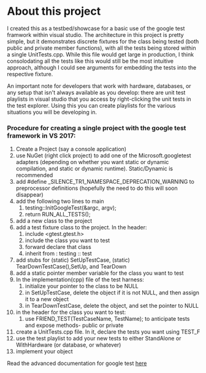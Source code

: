 # About this project
I created this as a testbed/showcase for a basic use of the google test framwork within visual studio.
The architecture in this project is pretty simple, but it demonstrates discrete fixtures for the class being tested (both public and private member functions),
with all the tests being stored within a single UnitTests.cpp.  While this file would get large in production, 
I think consolodating all the tests like this would still be the most intuitive approach, although I could see arguments for 
embedding the tests into the respective fixture.

An important note for developers that work with hardware, databases, or any setup that isn't always available as you develop:  there are unit test playlists in visual studio that you access by right-clicking the unit tests in the test explorer.  Using this you can create playlists for the various situations you will be developing in.

### Procedure for creating a single project with the google test framework in VS 2017:
1. Create a Project (say a console application)
2. use NuGet (right click project) to add one of the Microsoft.googletest adapters (depending on whether you want static or dynamic compilation, and static or dynamic runtime).  Static/Dynamic is recommended
3. add #define _SILENCE_TR1_NAMESPACE_DEPRECATION_WARNING to preprocessor definitions (hopefully the need to do this will soon disappear)
4. add the following two lines to main
    1. testing::InitGoogleTest(&argc, argv);  
    2. return RUN_ALL_TESTS();  
5. add a new class to the project
6. add a test fixture class to the project.  In the header:
    1. include <gtest.gtest.h>  
    2. include the class you want to test  
    3. forward declare that class  
    4. inherit from : testing :: test  
5. add stubs for (static) SetUpTestCase, (static) TearDownTestCase(),SetUp, and TearDown
6. add a static pointer member variable for the class you want to test
7. In the implementation(cpp) file of the test harness:
    1. initialize your pointer to the class to be NULL  
    2. in SetUpTestCase, delete the object if it is not NULL, and then assign it to a new object  
    3. in TearDownTestCase, delete the object, and set the pointer to NULL  
8. in the header for the class you want to test:
    1. use FRIEND_TEST(TestCaseName, TestName); to anticipate tests and expose methods- public or private  
9. create a UnitTests.cpp file.  In it, declare the tests you want using TEST_F
10. use the test playlist to add your new tests to either StandAlone or WithHardware (or database, or whatever)
11. implement your object

Read the advanced documentation for google test [here](https://github.com/google/googletest/blob/master/googletest/docs/advanced.md)
